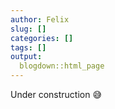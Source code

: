 ```yaml
---
author: Felix
slug: []
categories: []
tags: []
output:
  blogdown::html_page
---
```


Under construction 😅